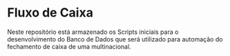 # Fluxo de Caixa

Neste repositório está armazenado os Scripts iniciais para o desenvolvimento do Banco de Dados que será utilizado para automação do fechamento de caixa de uma multinacional. 
